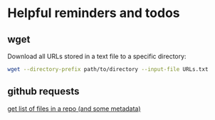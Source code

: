 # Helpful reminders and todos

## wget

Download all URLs stored in a text file to a specific directory:

```bash
wget --directory-prefix path/to/directory --input-file URLs.txt
```

## github requests

[get list of files in a repo (and some metadata)](https://api.github.com/repos/[USER]/[REPO]/git/trees/[BRANCH]?recursive=1)
